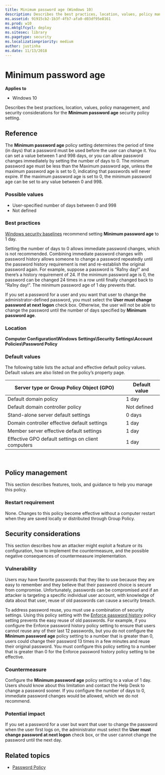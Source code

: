 ```yaml
---
title: Minimum password age (Windows 10)
description: Describes the best practices, location, values, policy management, and security considerations for the Minimum password age security policy setting.
ms.assetid: 91915cb2-1b3f-4fb7-afa0-d03df95e8161
ms.prod: w10
ms.mktglfcycl: deploy
ms.sitesec: library
ms.pagetype: security
ms.localizationpriority: medium
author: justinha
ms.date: 11/13/2018
---
```


# Minimum password age

**Applies to**
-   Windows 10

Describes the best practices, location, values, policy management, and security considerations for the **Minimum password age** security policy setting.

## Reference

The **Minimum password age** policy setting determines the period of time (in days) that a password must be used before the user can change it. You can set a value between 1 and 998 days, or you can allow password changes immediately by setting the number of days to 0. The minimum password age must be less than the Maximum password age, unless the maximum password age is set to 0, indicating that passwords will never expire. If the maximum password age is set to 0, the minimum password age can be set to any value between 0 and 998.

### Possible values

-   User-specified number of days between 0 and 998
-   Not defined

### Best practices

[Windows security baselines](https://docs.microsoft.com/windows/security/threat-protection/windows-security-baselines) recommend setting **Minimum password age** to 1 day. 

Setting the number of days to 0 allows immediate password changes, which is not recommended. 
Combining immediate password changes with password history allows someone to change a password repeatedly until the password history requirement is met and re-establish the original password again. 
For example, suppose a password is “Ra1ny day!” and there’s a history requirement of 24. 
If the minimum password age is 0, the password can be changed 24 times in a row until finally changed back to “Ra1ny day!”. 
The minimum password age of 1 day prevents that.

If you set a password for a user and you want that user to change the administrator-defined password, you must select the **User must change password at next logon** check box. 
Otherwise, the user will not be able to change the password until the number of days specified by **Minimum password age**.

### Location

**Computer Configuration\\Windows Settings\\Security Settings\\Account Policies\\Password Policy**

### Default values

The following table lists the actual and effective default policy values. Default values are also listed on the policy’s property page.

| Server type or Group Policy Object (GPO) | Default value |
| - | - |
| Default domain policy| 1 day| 
| Default domain controller policy| Not defined| 
| Stand-alone server default settings | 0 days| 
| Domain controller effective default settings | 1 day| 
| Member server effective default settings | 1 day| 
| Effective GPO default settings on client computers| 1 day| 
 
## Policy management

This section describes features, tools, and guidance to help you manage this policy.

### Restart requirement

None. Changes to this policy become effective without a computer restart when they are saved locally or distributed through Group Policy.

## Security considerations

This section describes how an attacker might exploit a feature or its configuration, how to implement the countermeasure, and the possible negative consequences of countermeasure implementation.

### Vulnerability

Users may have favorite passwords that they like to use because they are easy to remember and they believe that their password choice is secure from compromise. Unfortunately, passwords can be compromised and if an attacker is targeting a specific individual user account, with knowledge of data about that user, reuse of old passwords can cause a security breach.

To address password reuse, you must use a combination of security settings. Using this policy setting with the [Enforce password history](enforce-password-history.md) policy setting prevents the easy reuse of old passwords. For example, if you configure the Enforce password history policy setting to ensure that users cannot reuse any of their last 12 passwords, but you do not configure the **Minimum password age** policy setting to a number that is greater than 0, users could change their password 13 times in a few minutes and reuse their original password. You must configure this policy setting to a number that is greater than 0 for the Enforce password history policy setting to be effective.

### Countermeasure

Configure the **Minimum password age** policy setting to a value of 1 day. Users should know about this limitation and contact the Help Desk to change a password sooner. If you configure the number of days to 0, immediate password changes would be allowed, which we do not recommend.

### Potential impact

If you set a password for a user but want that user to change the password when the user first logs on, the administrator must select the **User must change password at next logon** check box, or the user cannot change the password until the next day.

## Related topics

- [Password Policy](password-policy.md)
